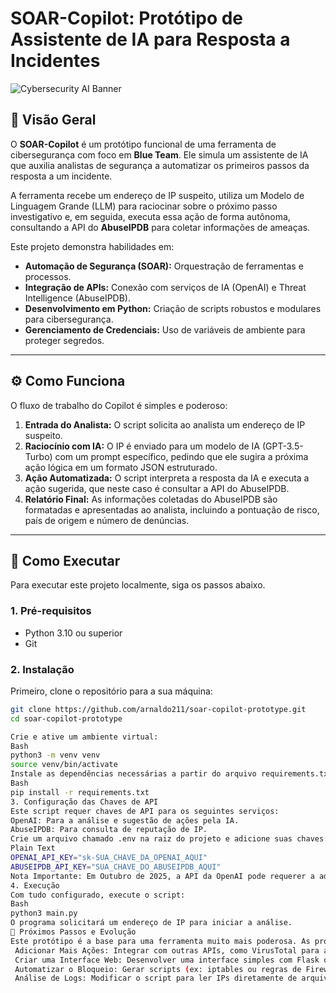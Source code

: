 # SOAR-Copilot: Protótipo de Assistente de IA para Resposta a Incidentes

![Cybersecurity AI Banner](https://i.imgur.com/e3sYn0Y.png )

## 📖 Visão Geral

O **SOAR-Copilot** é um protótipo funcional de uma ferramenta de cibersegurança com foco em **Blue Team**. Ele simula um assistente de IA que auxilia analistas de segurança a automatizar os primeiros passos da resposta a um incidente.

A ferramenta recebe um endereço de IP suspeito, utiliza um Modelo de Linguagem Grande (LLM) para raciocinar sobre o próximo passo investigativo e, em seguida, executa essa ação de forma autônoma, consultando a API do **AbuseIPDB** para coletar informações de ameaças.

Este projeto demonstra habilidades em:
- **Automação de Segurança (SOAR):** Orquestração de ferramentas e processos.
- **Integração de APIs:** Conexão com serviços de IA (OpenAI) e Threat Intelligence (AbuseIPDB).
- **Desenvolvimento em Python:** Criação de scripts robustos e modulares para cibersegurança.
- **Gerenciamento de Credenciais:** Uso de variáveis de ambiente para proteger segredos.

---

## ⚙️ Como Funciona

O fluxo de trabalho do Copilot é simples e poderoso:

1.  **Entrada do Analista:** O script solicita ao analista um endereço de IP suspeito.
2.  **Raciocínio com IA:** O IP é enviado para um modelo de IA (GPT-3.5-Turbo) com um prompt específico, pedindo que ele sugira a próxima ação lógica em um formato JSON estruturado.
3.  **Ação Automatizada:** O script interpreta a resposta da IA e executa a ação sugerida, que neste caso é consultar a API do AbuseIPDB.
4.  **Relatório Final:** As informações coletadas do AbuseIPDB são formatadas e apresentadas ao analista, incluindo a pontuação de risco, país de origem e número de denúncias.

---

## 🚀 Como Executar

Para executar este projeto localmente, siga os passos abaixo.

### 1. Pré-requisitos

- Python 3.10 ou superior
- Git

### 2. Instalação

Primeiro, clone o repositório para a sua máquina:
```bash
git clone https://github.com/arnaldo211/soar-copilot-prototype.git
cd soar-copilot-prototype

Crie e ative um ambiente virtual:
Bash
python3 -m venv venv
source venv/bin/activate
Instale as dependências necessárias a partir do arquivo requirements.txt:
Bash
pip install -r requirements.txt
3. Configuração das Chaves de API
Este script requer chaves de API para os seguintes serviços:
OpenAI: Para a análise e sugestão de ações pela IA.
AbuseIPDB: Para consulta de reputação de IP.
Crie um arquivo chamado .env na raiz do projeto e adicione suas chaves:
Plain Text
OPENAI_API_KEY="sk-SUA_CHAVE_DA_OPENAI_AQUI"
ABUSEIPDB_API_KEY="SUA_CHAVE_DO_ABUSEIPDB_AQUI"
Nota Importante: Em Outubro de 2025, a API da OpenAI pode requerer a adição de um método de pagamento para ativar a cota de uso da API, mesmo para novas contas. O script só funcionará com uma chave de API que tenha uma cota ativa.
4. Execução
Com tudo configurado, execute o script:
Bash
python3 main.py
O programa solicitará um endereço de IP para iniciar a análise.
🔮 Próximos Passos e Evolução
Este protótipo é a base para uma ferramenta muito mais poderosa. As próximas etapas poderiam incluir:
 Adicionar Mais Ações: Integrar com outras APIs, como VirusTotal para análise de hashes ou Shodan para informações de hosts.
 Criar uma Interface Web: Desenvolver uma interface simples com Flask ou FastAPI para uma experiência de usuário mais rica.
 Automatizar o Bloqueio: Gerar scripts (ex: iptables ou regras de Firewall do Windows ) para bloquear IPs maliciosos com a aprovação do analista.
 Análise de Logs: Modificar o script para ler IPs diretamente de arquivos de log (ex: Apache, Nginx, Firewall).
